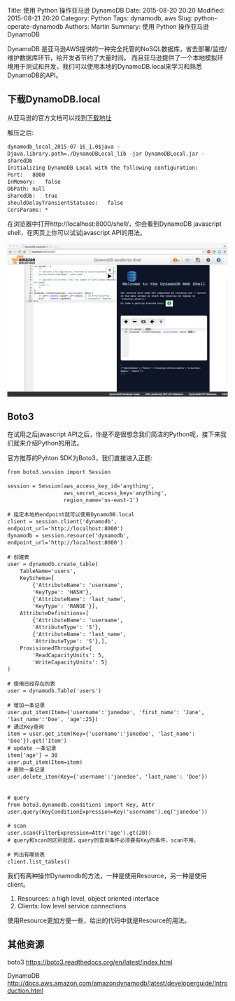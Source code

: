 Title: 使用 Python 操作亚马逊 DynamoDB
Date: 2015-08-20 20:20
Modified: 2015-08-21 20:20
Category: Python
Tags: dynamodb, aws
Slug: python-operate-dynamodb
Authors: Martin
Summary: 使用 Python 操作亚马逊 DynamoDB


DynamoDB 是亚马逊AWS提供的一种完全托管的NoSQL数据库，省去部署/监控/维护数据库环节，给开发者节约了大量时间。 而且亚马逊提供了一个本地模拟环境用于测试和开发，我们可以使用本地的DynamoDB.local来学习和熟悉DynamoDB的API。

下载DynamoDB.local
------------------

从亚马逊的官方文档可以找到[下载地址](http://docs.aws.amazon.com/zh_cn/amazondynamodb/latest/developerguide/Tools.DynamoDBLocal.html)

解压之后:

    dynamodb_local_2015-07-16_1.0$java -Djava.library.path=./DynamoDBLocal_lib -jar DynamoDBLocal.jar -sharedDb
    Initializing DynamoDB Local with the following configuration:
    Port:   8000
    InMemory:   false
    DbPath: null
    SharedDb:   true
    shouldDelayTransientStatuses:   false
    CorsParams: *

在浏览器中打开http://localhost:8000/shell/，你会看到DynamoDB javascript shell，在网页上你可以试试javascript API的用法。

![DynamoDB_JavaScript_Shell](../images/DynamoDB_JavaScript_Shell.png)

Boto3
-----

在试用之后javascript API之后，你是不是很想念我们简洁的Python呢，接下来我们就来介绍Python的用法。

官方推荐的Pyhton SDK为Boto3，我们直接进入正题:

    from boto3.session import Session

    session = Session(aws_access_key_id='anything',
                      aws_secret_access_key='anything',
                      region_name='us-east-1')

    # 指定本地的endpoint就可以使用DynamoDB.local
    client = session.client('dynamodb', endpoint_url='http://localhost:8000')
    dynamodb = session.resource('dynamodb', endpoint_url='http://localhost:8000')

    # 创建表
    user = dynamodb.create_table(
        TableName='users',
        KeySchema=[
            {'AttributeName': 'username',
            'KeyType': 'HASH'},
            {'AttributeName': 'last_name',
            'KeyType': 'RANGE'}],
        AttributeDefinitions=[
            {'AttributeName': 'username',
            'AttributeType': 'S'},
            {'AttributeName': 'last_name',
            'AttributeType': 'S'},],
        ProvisionedThroughput={
            'ReadCapacityUnits': 5,
            'WriteCapacityUnits': 5}
    )

    # 使用已经存在的表
    user = dynamodb.Table('users')

    # 增加一条记录
    user.put_item(Item={'username':'janedoe', 'first_name': 'Jane', 'last_name':'Doe', 'age':25})
    # 通过Key查询
    item = user.get_item(Key={'username':'janedoe', 'last_name': 'Doe'}).get('Item')
    # update 一条记录
    item['age'] = 30
    user.put_item(Item=item)
    # 删除一条记录
    user.delete_item(Key={'username':'janedoe', 'last_name': 'Doe'})


    # query
    from boto3.dynamodb.conditions import Key, Attr
    user.query(KeyConditionExpression=Key('username').eq('janedoe'))

    # scan
    user.scan(FilterExpression=Attr('age').gt(20))
    # query和scan的区别就是，query的查询条件必须要有Key的条件，scan不用。

    # 列出有哪些表
    client.list_tables()

我们有两种操作Dynamodb的方法，一种是使用Resource，另一种是使用client。

1.  Resources: a high level, object oriented interface
2.  Clients: low level service connections

使用Resource更加方便一些，给出的代码中就是Resource的用法。

其他资源
--------

boto3 <https://boto3.readthedocs.org/en/latest/index.html>

DynamoDB <http://docs.aws.amazon.com/amazondynamodb/latest/developerguide/Introduction.html>